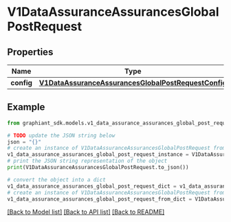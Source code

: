 # V1DataAssuranceAssurancesGlobalPostRequest


## Properties

Name | Type | Description | Notes
------------ | ------------- | ------------- | -------------
**config** | [**V1DataAssuranceAssurancesGlobalPostRequestConfig**](V1DataAssuranceAssurancesGlobalPostRequestConfig.md) |  | [optional] 

## Example

```python
from graphiant_sdk.models.v1_data_assurance_assurances_global_post_request import V1DataAssuranceAssurancesGlobalPostRequest

# TODO update the JSON string below
json = "{}"
# create an instance of V1DataAssuranceAssurancesGlobalPostRequest from a JSON string
v1_data_assurance_assurances_global_post_request_instance = V1DataAssuranceAssurancesGlobalPostRequest.from_json(json)
# print the JSON string representation of the object
print(V1DataAssuranceAssurancesGlobalPostRequest.to_json())

# convert the object into a dict
v1_data_assurance_assurances_global_post_request_dict = v1_data_assurance_assurances_global_post_request_instance.to_dict()
# create an instance of V1DataAssuranceAssurancesGlobalPostRequest from a dict
v1_data_assurance_assurances_global_post_request_from_dict = V1DataAssuranceAssurancesGlobalPostRequest.from_dict(v1_data_assurance_assurances_global_post_request_dict)
```
[[Back to Model list]](../README.md#documentation-for-models) [[Back to API list]](../README.md#documentation-for-api-endpoints) [[Back to README]](../README.md)


